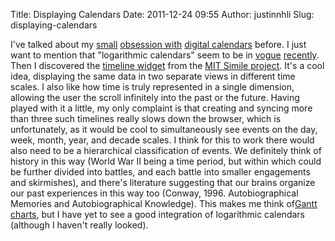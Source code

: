 Title: Displaying Calendars
Date: 2011-12-24 09:55
Author: justinnhli
Slug: displaying-calendars

I've talked about my
[small](http://justinnhli.blogspot.com/2007/10/calendars-and-to-do-lists.html)
[obsession
with](http://justinnhli.blogspot.com/2007/11/calendar-v20071106.html)
[digital
calendars](http://justinnhli.blogspot.com/2007/11/calendar-v20071106.html)
before. I just want to mention that "logarithmic calendars" seem to be
in
[vogue](http://www.marco.org/2010/03/28/more-ideas-than-time-logarithmic-calendar-view)
[recently](http://news.ycombinator.com/item?id=1248496). Then I
discovered the [timeline
widget](http://www.simile-widgets.org/timeline/) from the [MIT Simile
project](http://www.simile-widgets.org/). It's a cool idea, displaying
the same data in two separate views in different time scales. I also
like how time is truly represented in a single dimension, allowing the
user the scroll infinitely into the past or the future. Having played
with it a little, my only complaint is that creating and syncing more
than three such timelines really slows down the browser, which is
unfortunately, as it would be cool to simultaneously see events on the
day, week, month, year, and decade scales. I think for this to work
there would also need to be a hierarchical classification of events. We
definitely think of history in this way (World War II being a time
period, but within which could be further divided into battles, and each
battle into smaller engagements and skirmishes), and there's literature
suggesting that our brains organize our past experiences in this way too
(Conway, 1996. Autobiographical Memories and Autobiographical
Knowledge). This makes me think of[Gantt
charts](http://en.wikipedia.org/wiki/Gantt_chart), but I have yet to see
a good integration of logarithmic calendars (although I haven't really
looked).

